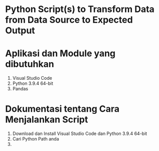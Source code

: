 # Python  Script(s) to Transform Data from Data Source to Expected Output

# Aplikasi dan Module yang dibutuhkan
1. Visual Studio Code
2. Python 3.9.4 64-bit
3. Pandas

# Dokumentasi tentang Cara Menjalankan Script
1. Download dan Install Visual Studio Code dan Python 3.9.4 64-bit
2. Cari Python Path anda 
3. 
